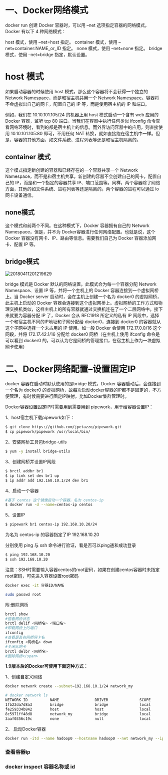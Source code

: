 # 一、Docker网络模式

docker run 创建 Docker 容器时，可以用 –net 选项指定容器的网络模式，Docker 有以下 4 种网络模式：

host 模式，使用 –net=host 指定。
container 模式，使用 –net=container:NAME_or_ID 指定。
none 模式，使用 –net=none 指定。
bridge 模式，使用 –net=bridge 指定，默认设置。

# host 模式

如果启动容器的时候使用 host 模式，那么这个容器将不会获得一个独立的 Network Namespace，而是和宿主机共用一个 Network Namespace。容器将不会虚拟出自己的网卡，配置自己的 IP 等，而是使用宿主机的 IP 和端口。

例如，我们在 10.10.101.105/24 的机器上用 host 模式启动一个含有 web 应用的 Docker 容器，监听 tcp 80 端口。当我们在容器中执行任何类似 ifconfig 命令查看网络环境时，看到的都是宿主机上的信息。而外界访问容器中的应用，则直接使用 10.10.101.105:80 即可，不用任何 NAT 转换，就如直接跑在宿主机中一样。但是，容器的其他方面，如文件系统、进程列表等还是和宿主机隔离的。

## container 模式

这个模式指定新创建的容器和已经存在的一个容器共享一个 Network Namespace，而不是和宿主机共享。新创建的容器不会创建自己的网卡，配置自己的 IP，而是和一个指定的容器共享 IP、端口范围等。同样，两个容器除了网络方面，其他的如文件系统、进程列表等还是隔离的。两个容器的进程可以通过 lo 网卡设备通信。

## none模式

这个模式和前两个不同。在这种模式下，Docker 容器拥有自己的 Network Namespace，但是，并不为 Docker容器进行任何网络配置。也就是说，这个 Docker 容器没有网卡、IP、路由等信息。需要我们自己为 Docker 容器添加网卡、配置 IP 等。

## bridge模式

![20180411201219629](https://ws2.sinaimg.cn/large/006tKfTcly1g1dp65uderj30f80980t0.jpg)

bridge 模式是 Docker 默认的网络设置，此模式会为每一个容器分配 Network Namespace、设置 IP 等，并将一个主机上的 Docker 容器连接到一个虚拟网桥上。当 Docker server 启动时，会在主机上创建一个名为 docker0 的虚拟网桥，此主机上启动的 Docker 容器会连接到这个虚拟网桥上。虚拟网桥的工作方式和物理交换机类似，这样主机上的所有容器就通过交换机连在了一个二层网络中。接下来就要为容器分配 IP 了，Docker 会从 RFC1918 所定义的私有 IP 网段中，选择一个和宿主机不同的IP地址和子网分配给 docker0，连接到 docker0 的容器就从这个子网中选择一个未占用的 IP 使用。如一般 Docker 会使用 172.17.0.0/16 这个网段，并将 172.17.42.1/16 分配给 docker0 网桥（在主机上使用 ifconfig 命令是可以看到 docker0 的，可以认为它是网桥的管理接口，在宿主机上作为一块虚拟网卡使用）

# 二、Docker网络配置–设置固定IP

docker 容器在启动时默认使用的是bridge 模式，Docker 容器启动后，会连接到一个名为 docker0 的虚拟网桥，故每次启动docker容器的IP都不是固定的，不方便管理，有时候需要进行固定IP映射，比如Docker集群管理时。

Docker容器设置固定IP时需要用到需要用到 pipework，用于给容器设置IP：

1、host宿主机下载pipework如下：

```sh
$ git clone https://github.com/jpetazzo/pipework.git
$ cp pipework/pipework /usr/local/bin/

```



2、安装网桥工具包bridge-utils

```sh
$ yum -y install bridge-utils
```



3、创建网桥并设置IP网段

```sh
$ brctl addbr br1
$ ip link set dev br1 up
$ ip addr add 192.168.10.1/24 dev br1
```



4、启动一个容器

```sh
#基于 centos 这个镜像启动一个容器，名为 centos-ip
$ docker run -d --name=centos-ip centos
```

5、设置IP

```sh
$ pipework br1 centos-ip 192.168.10.20/24
```

为名为 centos-ip 的容器指定了IP 192.168.10.20

分别使用 ping 与 ssh 命令进行验证，看是否可以ping通和成功登录

```sh
$ ping 192.168.10.20
$ ssh 192.168.10.20
```

注意：SSH时需要输入容器centos的root密码，如果在创建centos容器时未指定root密码，可先进入容器设置root密码

```sh
docker exec -it 容器ID/NAME

sudo passwd root
```

附:删除网桥

```sh
brctl show  
#查看网桥状态  
brctl delif <网桥名> <端口名>  
#卸载网桥上的端口  
ifconfig  
#查看是否有网桥网卡名  
ifconfig <网桥名> down  
#关闭此网卡  
brctl delbr <网桥名>  
#删除网桥</span>  

```

**1.9版本后的Docker可使用下面这种方式：**

1、创建自定义网络

```sh
docker network create --subnet=192.168.10.1/24 network_my

# docker network ls 
NETWORK ID          NAME                DRIVER              SCOPE
1fb22da7d8a3        bridge              bridge              local
fe259334b842        host                host                local
8c5971ff48d8        network_my          bridge              local
3aaf0356c19c        none                null                local

```

2、 启动Docker容器

```sh
docker run -itd --name hadoop0 --hostname hadoop0 --net network_my --ip 192.168.10.30 -d -P -p 50070:50070 -p 8088:8088 hadoop:master
```

### 查看容器ip

### docker inspect 容器名称或 id

